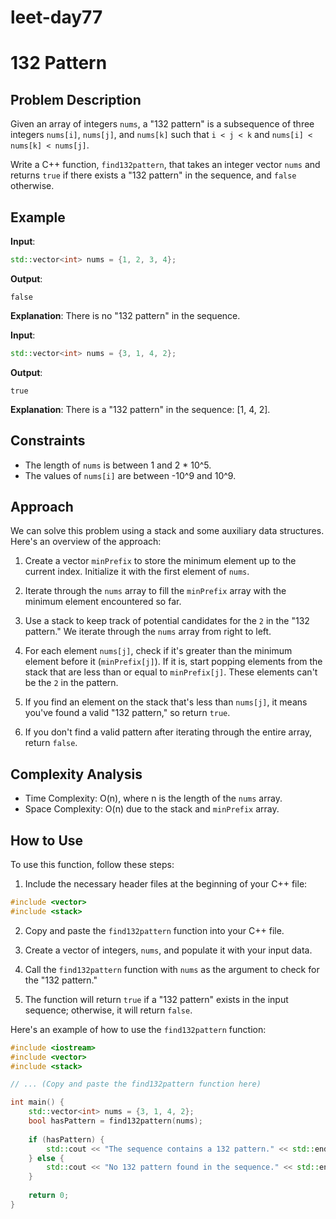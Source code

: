 # leet-day77

# 132 Pattern

## Problem Description

Given an array of integers `nums`, a "132 pattern" is a subsequence of three integers `nums[i]`, `nums[j]`, and `nums[k]` such that `i < j < k` and `nums[i] < nums[k] < nums[j]`.

Write a C++ function, `find132pattern`, that takes an integer vector `nums` and returns `true` if there exists a "132 pattern" in the sequence, and `false` otherwise.

## Example

**Input**:
```cpp
std::vector<int> nums = {1, 2, 3, 4};
```
**Output**:
```
false
```
**Explanation**:
There is no "132 pattern" in the sequence.

**Input**:
```cpp
std::vector<int> nums = {3, 1, 4, 2};
```
**Output**:
```
true
```
**Explanation**:
There is a "132 pattern" in the sequence: [1, 4, 2].

## Constraints

- The length of `nums` is between 1 and 2 * 10^5.
- The values of `nums[i]` are between -10^9 and 10^9.

## Approach

We can solve this problem using a stack and some auxiliary data structures. Here's an overview of the approach:

1. Create a vector `minPrefix` to store the minimum element up to the current index. Initialize it with the first element of `nums`.

2. Iterate through the `nums` array to fill the `minPrefix` array with the minimum element encountered so far.

3. Use a stack to keep track of potential candidates for the `2` in the "132 pattern." We iterate through the `nums` array from right to left.

4. For each element `nums[j]`, check if it's greater than the minimum element before it (`minPrefix[j]`). If it is, start popping elements from the stack that are less than or equal to `minPrefix[j]`. These elements can't be the `2` in the pattern.

5. If you find an element on the stack that's less than `nums[j]`, it means you've found a valid "132 pattern," so return `true`.

6. If you don't find a valid pattern after iterating through the entire array, return `false`.

## Complexity Analysis

- Time Complexity: O(n), where n is the length of the `nums` array.
- Space Complexity: O(n) due to the stack and `minPrefix` array.

## How to Use

To use this function, follow these steps:

1. Include the necessary header files at the beginning of your C++ file:

```cpp
#include <vector>
#include <stack>
```

2. Copy and paste the `find132pattern` function into your C++ file.

3. Create a vector of integers, `nums`, and populate it with your input data.

4. Call the `find132pattern` function with `nums` as the argument to check for the "132 pattern."

5. The function will return `true` if a "132 pattern" exists in the input sequence; otherwise, it will return `false`.

Here's an example of how to use the `find132pattern` function:

```cpp
#include <iostream>
#include <vector>
#include <stack>

// ... (Copy and paste the find132pattern function here)

int main() {
    std::vector<int> nums = {3, 1, 4, 2};
    bool hasPattern = find132pattern(nums);
    
    if (hasPattern) {
        std::cout << "The sequence contains a 132 pattern." << std::endl;
    } else {
        std::cout << "No 132 pattern found in the sequence." << std::endl;
    }
    
    return 0;
}
